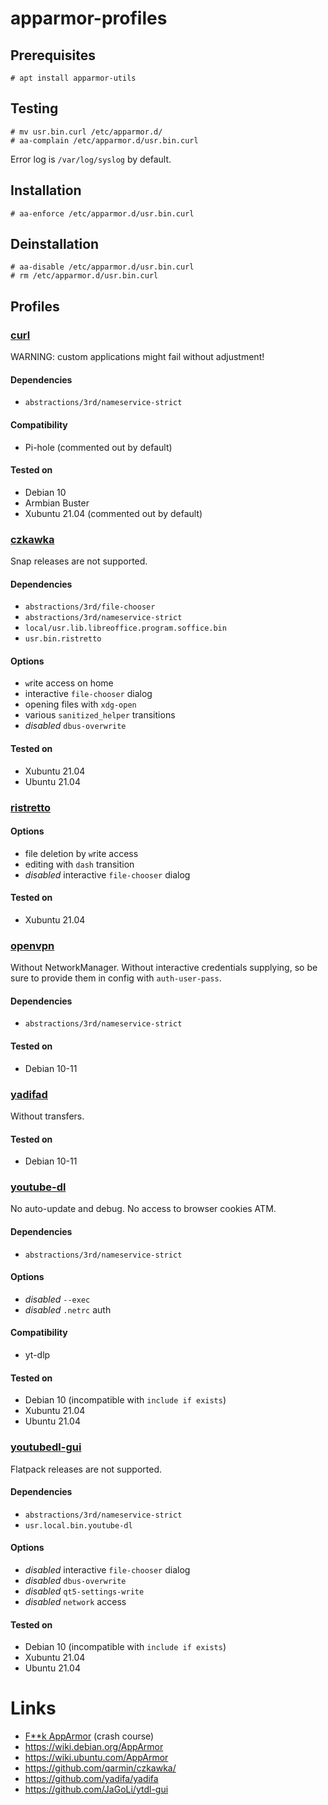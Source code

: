 # apparmor-profiles
## Prerequisites
```
# apt install apparmor-utils
```

## Testing
```
# mv usr.bin.curl /etc/apparmor.d/
# aa-complain /etc/apparmor.d/usr.bin.curl
```
Error log is `/var/log/syslog` by default.

## Installation
```
# aa-enforce /etc/apparmor.d/usr.bin.curl
```

## Deinstallation
```
# aa-disable /etc/apparmor.d/usr.bin.curl
# rm /etc/apparmor.d/usr.bin.curl
```

## Profiles
### [curl](https://github.com/nobodysu/apparmor-profiles/blob/master/usr.bin.curl)
WARNING: custom applications might fail without adjustment!

#### Dependencies
- `abstractions/3rd/nameservice-strict`

#### Compatibility
- Pi-hole (commented out by default)

#### Tested on
- Debian 10
- Armbian Buster
- Xubuntu 21.04 (commented out by default)

### [czkawka](https://github.com/nobodysu/apparmor-profiles/blob/master/usr.local.bin.linux_czkawka)
Snap releases are not supported.

#### Dependencies
- `abstractions/3rd/file-chooser`
- `abstractions/3rd/nameservice-strict`
- `local/usr.lib.libreoffice.program.soffice.bin`
- `usr.bin.ristretto`

#### Options
- `w`rite access on home
- interactive `file-chooser` dialog
- opening files with `xdg-open`
- various `sanitized_helper` transitions
- *disabled* `dbus-overwrite`

#### Tested on
- Xubuntu 21.04
- Ubuntu 21.04

### [ristretto](https://github.com/nobodysu/apparmor-profiles/blob/master/usr.bin.ristretto)

#### Options
- file deletion by `w`rite access
- editing with `dash` transition
- *disabled* interactive `file-chooser` dialog

#### Tested on
- Xubuntu 21.04

### [openvpn](https://github.com/nobodysu/apparmor-profiles/blob/master/usr.sbin.openvpn)
Without NetworkManager. Without interactive credentials supplying, so be sure to provide them in config with `auth-user-pass`.

#### Dependencies
- `abstractions/3rd/nameservice-strict`

#### Tested on
- Debian 10-11

### [yadifad](https://github.com/nobodysu/apparmor-profiles/blob/master/usr.sbin.yadifad)
Without transfers.

#### Tested on
- Debian 10-11

### [youtube-dl](https://github.com/nobodysu/apparmor-profiles/blob/master/usr.local.bin.youtube-dl)
No auto-update and debug. No access to browser cookies ATM.

#### Dependencies
- `abstractions/3rd/nameservice-strict`

#### Options
- *disabled* `--exec`
- *disabled* `.netrc` auth

#### Compatibility
- yt-dlp

#### Tested on
- Debian 10 (incompatible with `include if exists`)
- Xubuntu 21.04
- Ubuntu 21.04

### [youtubedl-gui](https://github.com/nobodysu/apparmor-profiles/blob/master/usr.local.bin.youtubedl-gui)
Flatpack releases are not supported.

#### Dependencies
- `abstractions/3rd/nameservice-strict`
- `usr.local.bin.youtube-dl`

#### Options
- *disabled* interactive `file-chooser` dialog
- *disabled* `dbus-overwrite`
- *disabled* `qt5-settings-write`
- *disabled* `network` access

#### Tested on
- Debian 10 (incompatible with `include if exists`)
- Xubuntu 21.04
- Ubuntu 21.04

# Links
- [F**k AppArmor](https://presentations.nordisch.org/apparmor/) (crash course)
- https://wiki.debian.org/AppArmor
- https://wiki.ubuntu.com/AppArmor
- https://github.com/qarmin/czkawka/
- https://github.com/yadifa/yadifa
- https://github.com/JaGoLi/ytdl-gui
